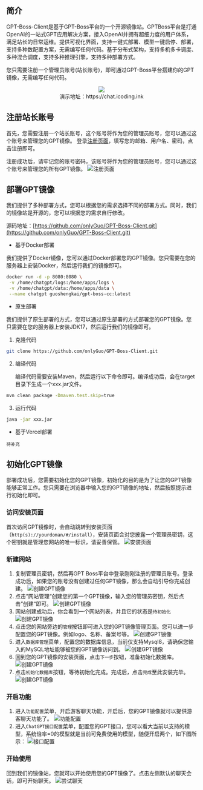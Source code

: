 
## 简介
GPT-Boss-Client是基于GPT-Boss平台的一个开源镜像站。GPTBoss平台是打通OpenAI的一站式GPT应用解决方案，接入OpenAI并拥有超细力度的用户体系，满足站长的日常运维。提供可视化界面，支持一键式部署、模型一键启停、部署，支持多种数配置方案，无需编写任何代码。基于分布式架构，支持多机多卡调度、多种混合调度，支持多种推理引擎，支持多种部署方式。

您只需要注册一个管理员账号(站长账号)，即可通过GPT-Boss平台搭建你的GPT镜像，无需编写任何代码。

<div style="text-align: center;">
<img src="./doc/images/example.png" />
<div>演示地址：https://chat.icoding.ink</div>
</div>



## 注册站长账号
首先，您需要注册一个站长账号，这个账号将作为您的管理员账号，您可以通过这个账号来管理您的GPT镜像。 登录[注册页面](https://boss.icoding.ink/manager/#/register)，填写您的邮箱、用户名、密码，点击注册即可。

注册成功后，请牢记您的账号密码，该账号将作为您的管理员账号，您可以通过这个账号来管理您的所有GPT镜像。
![注册页面](./doc/images/register.png)

## 部署GPT镜像
我们提供了多种部署方式，您可以根据您的需求选择不同的部署方式。同时，我们的镜像站是开源的，您可以根据您的需求自行修改。

源码地址：[https://github.com/onlyGuo/GPT-Boss-Client.git](https://github.com/onlyGuo/GPT-Boss-Client.git)

- 基于Docker部署

我们提供了Docker镜像，您可以通过Docker部署您的GPT镜像。您只需要在您的服务器上安装Docker，然后运行我们的镜像即可。

```bash
docker run -d -p 8080:8080 \
 -v /home/chatgpt/logs:/home/apps/logs \
 -v /home/chatgpt/data:/home/apps/data \
 --name chatgpt guoshengkai/gpt-boss-cc:latest
```
- 原生部署

我们提供了原生部署的方式，您可以通过原生部署的方式部署您的GPT镜像。您只需要在您的服务器上安装JDK17，然后运行我们的镜像即可。
1. 克隆代码
```bash
git clone https://github.com/onlyGuo/GPT-Boss-Client.git
```
2. 编译代码

   编译代码需要安装Maven，然后运行以下命令即可。编译成功后，会在target目录下生成一个xxx.jar文件。
```bash
mvn clean package -Dmaven.test.skip=true
```
3. 运行代码
```bash
java -jar xxx.jar
```

- 基于Vercel部署

`待补充`

## 初始化GPT镜像
部署成功后，您需要初始化您的GPT镜像，初始化的目的是为了让您的GPT镜像能够正常工作。您只需要在浏览器中输入您的GPT镜像的地址，然后按照提示进行初始化即可。

### 访问安装页面
首次访问GPT镜像时，会自动跳转到安装页面（`http(s)://yourdoman/#/install`），安装页面会对您披露一个管理员密钥，这个密钥就是管理您网站的唯一标识，请妥善保管。
![安装页面](./doc/images/install.png)

### 新建网站
1. 复制管理员密钥，然后再GPT Boss平台中登录刚刚注册的管理员账号。登录成功后，如果您的账号没有创建过任何GPT镜像，那么会自动引导你完成创建。
   ![创建GPT镜像](./doc/images/dashboard.png)
2. 点击”网站管理“创建您的第一个GPT镜像，输入您的管理员密钥，然后点击”创建“即可。
   ![创建GPT镜像](./doc/images/add.png)
3. 网站创建成功后，你会看到一个网站列表，并且它的状态是`待初始化`
   ![创建GPT镜像](./doc/images/addfinish.png)
4. 点击您的网站旁边的`管理`按钮即可进入您的GPT镜像管理页面。您可以进一步配置您的GPT镜像。例如logo、名称、备案号等。
   ![创建GPT镜像](./doc/images/site.png)
5. 进入`数据库管理`菜单，配置您的数据库信息，当前仅支持Mysql8，请确保您输入的MySQL地址能够被您的GPT镜像访问到。
   ![创建GPT镜像](./doc/images/database.png)
6. 回到您的GPT镜像的安装页面，点击`下一步`按钮，准备初始化数据库。
   ![创建GPT镜像](./doc/images/oninitdb.png)
7. 点击`初始化数据库`按钮，等待初始化完成。完成后，点击`完成`至此安装完毕。
   ![创建GPT镜像](./doc/images/inited.png)

### 开启功能
1. 进入`功能配置`菜单，开启游客聊天功能，开启后，您的GPT镜像就可以提供游客聊天功能了。
   ![功能配置](./doc/images/fun.png)
2. 进入`ChatGPT接口配置`菜单，配置您的GPT接口，您可以看大当前以支持的模型，系统倍率=0的模型就是当前可免费使用的模型，随便开启两个，如下图所示：
   ![接口配置](./doc/images/model.png)

### 开始使用
回到我们的镜像站，您就可以开始使用您的GPT镜像了。点击左侧默认的聊天会话，即可开始聊天。
![尝试聊天](./doc/images/chat-example.png)

